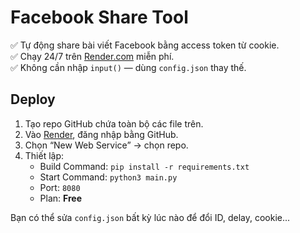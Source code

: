 # Facebook Share Tool

✅ Tự động share bài viết Facebook bằng access token từ cookie.  
✅ Chạy 24/7 trên [Render.com](https://render.com) miễn phí.  
✅ Không cần nhập `input()` — dùng `config.json` thay thế.

## Deploy

1. Tạo repo GitHub chứa toàn bộ các file trên.
2. Vào [Render](https://render.com), đăng nhập bằng GitHub.
3. Chọn “New Web Service” → chọn repo.
4. Thiết lập:
   - Build Command: `pip install -r requirements.txt`
   - Start Command: `python3 main.py`
   - Port: `8080`
   - Plan: **Free**

Bạn có thể sửa `config.json` bất kỳ lúc nào để đổi ID, delay, cookie...
